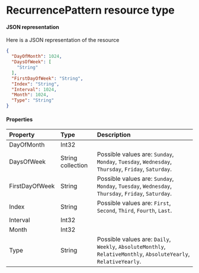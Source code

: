 # RecurrencePattern resource type



#### JSON representation

Here is a JSON representation of the resource

<!-- {
  "blockType": "resource",
  "optionalProperties": [

  ],
  "@odata.type": "microsoft.graph.RecurrencePattern"
}-->

```json
{
  "DayOfMonth": 1024,
  "DaysOfWeek": [
    "String"
  ],
  "FirstDayOfWeek": "String",
  "Index": "String",
  "Interval": 1024,
  "Month": 1024,
  "Type": "String"
}

```
#### Properties
| Property	   | Type	|Description|
|:---------------|:--------|:----------|
|DayOfMonth|Int32||
|DaysOfWeek|String collection| Possible values are: `Sunday`, `Monday`, `Tuesday`, `Wednesday`, `Thursday`, `Friday`, `Saturday`.|
|FirstDayOfWeek|String| Possible values are: `Sunday`, `Monday`, `Tuesday`, `Wednesday`, `Thursday`, `Friday`, `Saturday`.|
|Index|String| Possible values are: `First`, `Second`, `Third`, `Fourth`, `Last`.|
|Interval|Int32||
|Month|Int32||
|Type|String| Possible values are: `Daily`, `Weekly`, `AbsoluteMonthly`, `RelativeMonthly`, `AbsoluteYearly`, `RelativeYearly`.|
